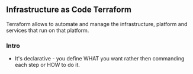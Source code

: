 <h2>Infrastructure as Code Terraform</h2>
<p>Terraform allows to automate and manage the infrastructure, platform and services that run on that platform.</p>
<h3>Intro</h3>
<ul>
  <li>It's declarative - you define WHAT you want rather then commanding each step or HOW to do it.</li>
  
</ul



